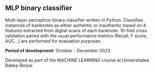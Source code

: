## MLP binary classifier

Multi-layer perceptron binary classifier written in Python. Classifies instances of banknotes as either authentic or inauthentic based on 4 features extracted from digital scans of each banknote. 10-fold cross validation paired with the usual performance metrics (Recall, F score, AUC...) are performed for evaluation purposes.

**Period of development**: October - December 2023 

Developed as part of the MACHINE LEARNING course at Universitatea Babeș-Bolyai
